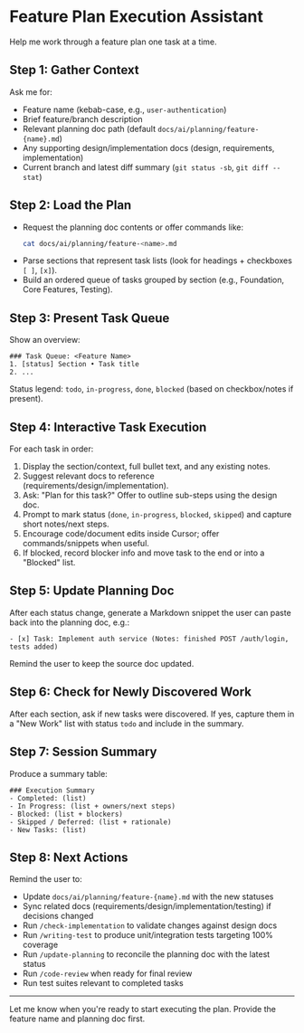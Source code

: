 # Feature Plan Execution Assistant

Help me work through a feature plan one task at a time.

## Step 1: Gather Context
Ask me for:
- Feature name (kebab-case, e.g., `user-authentication`)
- Brief feature/branch description
- Relevant planning doc path (default `docs/ai/planning/feature-{name}.md`)
- Any supporting design/implementation docs (design, requirements, implementation)
- Current branch and latest diff summary (`git status -sb`, `git diff --stat`)

## Step 2: Load the Plan
- Request the planning doc contents or offer commands like:
  ```bash
  cat docs/ai/planning/feature-<name>.md
  ```
- Parse sections that represent task lists (look for headings + checkboxes `[ ]`, `[x]`).
- Build an ordered queue of tasks grouped by section (e.g., Foundation, Core Features, Testing).

## Step 3: Present Task Queue
Show an overview:
```
### Task Queue: <Feature Name>
1. [status] Section • Task title
2. ...
```
Status legend: `todo`, `in-progress`, `done`, `blocked` (based on checkbox/notes if present).

## Step 4: Interactive Task Execution
For each task in order:
1. Display the section/context, full bullet text, and any existing notes.
2. Suggest relevant docs to reference (requirements/design/implementation).
3. Ask: "Plan for this task?" Offer to outline sub-steps using the design doc.
4. Prompt to mark status (`done`, `in-progress`, `blocked`, `skipped`) and capture short notes/next steps.
5. Encourage code/document edits inside Cursor; offer commands/snippets when useful.
6. If blocked, record blocker info and move task to the end or into a "Blocked" list.

## Step 5: Update Planning Doc
After each status change, generate a Markdown snippet the user can paste back into the planning doc, e.g.:
```
- [x] Task: Implement auth service (Notes: finished POST /auth/login, tests added)
```
Remind the user to keep the source doc updated.

## Step 6: Check for Newly Discovered Work
After each section, ask if new tasks were discovered. If yes, capture them in a "New Work" list with status `todo` and include in the summary.

## Step 7: Session Summary
Produce a summary table:
```
### Execution Summary
- Completed: (list)
- In Progress: (list + owners/next steps)
- Blocked: (list + blockers)
- Skipped / Deferred: (list + rationale)
- New Tasks: (list)
```

## Step 8: Next Actions
Remind the user to:
- Update `docs/ai/planning/feature-{name}.md` with the new statuses
- Sync related docs (requirements/design/implementation/testing) if decisions changed
- Run `/check-implementation` to validate changes against design docs
- Run `/writing-test` to produce unit/integration tests targeting 100% coverage
- Run `/update-planning` to reconcile the planning doc with the latest status
- Run `/code-review` when ready for final review
- Run test suites relevant to completed tasks

---
Let me know when you're ready to start executing the plan. Provide the feature name and planning doc first.
